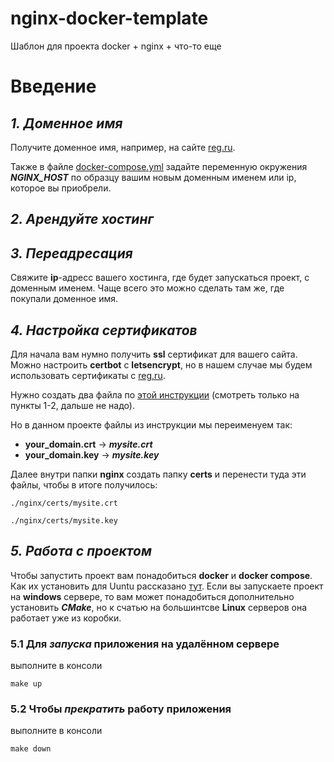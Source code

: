 # nginx-docker-template
Шаблон для проекта docker + nginx + что-то еще

# Введение
## ***1. Доменное имя***
Получите доменное имя, например, на сайте [reg.ru](https://reg.ru).

Также в файле [docker-compose.yml](docker-compose.yml) задайте переменную окружения ***NGINX_HOST*** по образцу вашим новым доменным именем или ip, которое вы приобрели.
## ***2. Арендуйте хостинг***
## ***3. Переадресация***
Свяжите __ip__-адресс вашего хостинга, где будет запускаться проект, с доменным именем. Чаще всего это можно сделать там же, где покупали доменное имя.
## ***4. Настройка сертификатов***
Для начала вам нумно получить __ssl__ сертификат для вашего сайта. Можно настроить __certbot__ c __letsencrypt__, но в нашем случае мы будем использовать сертификаты c [reg.ru](https://reg.ru).

Нужно создать два файла по [этой инструкции](https://help.reg.ru/hc/ru/articles/4408046821009/) (смотреть только на пункты 1-2, дальше не надо).

Но в данном проекте файлы из инструкции мы переименуем так:
* __your_domain.crt__ -> ***mysite.crt***
* __your_domain.key__ -> ***mysite.key***

Далее внутри папки __nginx__ создать папку __certs__ и перенести туда эти файлы, чтобы в итоге получилось:

`./nginx/certs/mysite.crt`

`./nginx/certs/mysite.key`

## ***5. Работа с проектом***
Чтобы запустить проект вам понадобиться __docker__ и __docker compose__. Как их установить для Uuntu рассказано [тут](https://docs.docker.com/engine/install/ubuntu/). Если вы запускаете проект на __windows__ сервере, то вам может понадобиться дополнительно установить ***CMake***, но к счатью на большинтсве __Linux__ серверов она работает уже из коробки.

### __5.1 Для *запуска* приложения на удалённом сервере__
выполните в консоли
```console
make up
```

### __5.2 Чтобы *прекратить* работу приложения__
выполните в консоли
```console
make down
```
